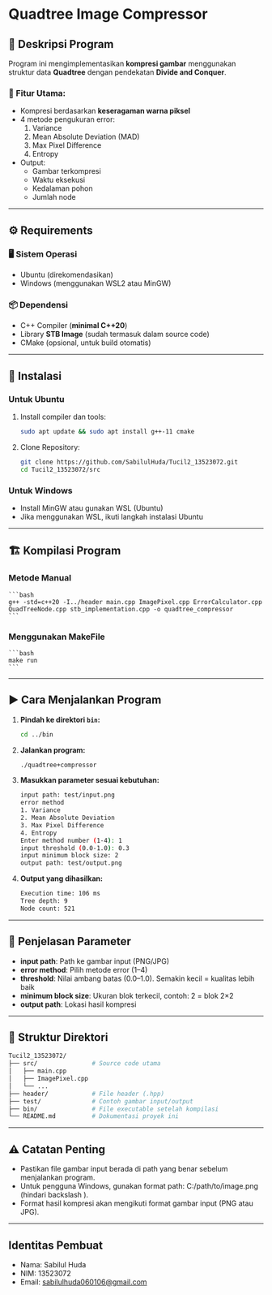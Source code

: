 # Quadtree Image Compressor

## 📌 Deskripsi Program

Program ini mengimplementasikan **kompresi gambar** menggunakan struktur data **Quadtree** dengan pendekatan **Divide and Conquer**.

### 🎯 Fitur Utama:
- Kompresi berdasarkan **keseragaman warna piksel**
- 4 metode pengukuran error:
  1. Variance
  2. Mean Absolute Deviation (MAD)
  3. Max Pixel Difference
  4. Entropy
- Output:
  - Gambar terkompresi
  - Waktu eksekusi
  - Kedalaman pohon
  - Jumlah node

---

## ⚙️ Requirements

### 🖥️ Sistem Operasi
- Ubuntu (direkomendasikan)
- Windows (menggunakan WSL2 atau MinGW)

### 📦 Dependensi
- C++ Compiler (**minimal C++20**)
- Library **STB Image** (sudah termasuk dalam source code)
- CMake (opsional, untuk build otomatis)

---

## 🔧 Instalasi

### Untuk Ubuntu

1. Install compiler dan tools:
   ```bash
   sudo apt update && sudo apt install g++-11 cmake
   ```
2. Clone Repository: 
    ```bash
    git clone https://github.com/SabilulHuda/Tucil2_13523072.git
    cd Tucil2_13523072/src
    ```

### Untuk Windows

- Install MinGW atau gunakan WSL (Ubuntu)
- Jika menggunakan WSL, ikuti langkah instalasi Ubuntu

---

## 🏗️ Kompilasi Program

### Metode Manual
    ```bash
    g++ -std=c++20 -I../header main.cpp ImagePixel.cpp ErrorCalculator.cpp QuadTreeNode.cpp stb_implementation.cpp -o quadtree_compressor
    ```

### Menggunakan MakeFile
    ```bash
    make run
    ```

---

## ▶️ Cara Menjalankan Program

1. **Pindah ke direktori `bin`:**
   ```bash
   cd ../bin
   ```

2. **Jalankan program:**
    ```bash
    ./quadtree+compressor
    ```

3. **Masukkan parameter sesuai kebutuhan:**
    ```bash
    input path: test/input.png
    error method
    1. Variance
    2. Mean Absolute Deviation
    3. Max Pixel Difference
    4. Entropy
    Enter method number (1-4): 1
    input threshold (0.0-1.0): 0.3
    input minimum block size: 2
    output path: test/output.png
    ```

4. **Output yang dihasilkan:**
    ```bash
    Execution time: 106 ms
    Tree depth: 9
    Node count: 521
    ```

---

## 🧾 Penjelasan Parameter
- **input path**: Path ke gambar input (PNG/JPG)
- **error method**: Pilih metode error (1–4)
- **threshold**: Nilai ambang batas (0.0–1.0). Semakin kecil = kualitas lebih baik
- **minimum block size**: Ukuran blok terkecil, contoh: 2 = blok 2×2
- **output path**: Lokasi hasil kompresi

---

## 📁 Struktur Direktori
```bash
Tucil2_13523072/
├── src/               # Source code utama
│   ├── main.cpp
│   ├── ImagePixel.cpp
│   └── ...
├── header/            # File header (.hpp)
├── test/              # Contoh gambar input/output
├── bin/               # File executable setelah kompilasi
└── README.md          # Dokumentasi proyek ini
```

---

## ⚠️ Catatan Penting

- Pastikan file gambar input berada di path yang benar sebelum menjalankan program.
- Untuk pengguna Windows, gunakan format path: C:/path/to/image.png (hindari backslash \).
- Format hasil kompresi akan mengikuti format gambar input (PNG atau JPG).

---

## Identitas Pembuat

- Nama: Sabilul Huda
- NIM: 13523072
- Email: sabilulhuda060106@gmail.com